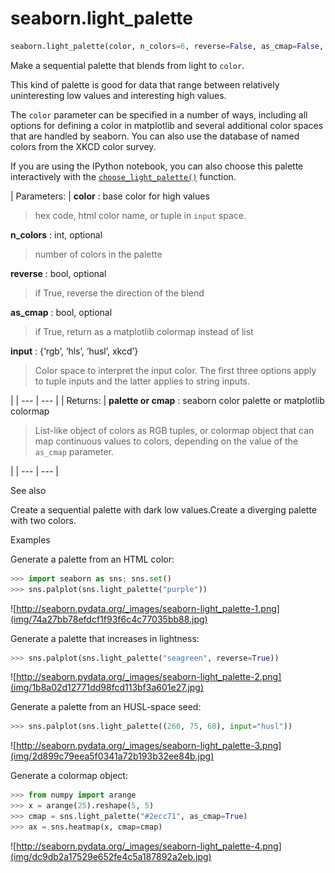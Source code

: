 # seaborn.light_palette

```py
seaborn.light_palette(color, n_colors=6, reverse=False, as_cmap=False, input='rgb')
```

Make a sequential palette that blends from light to `color`.

This kind of palette is good for data that range between relatively uninteresting low values and interesting high values.

The `color` parameter can be specified in a number of ways, including all options for defining a color in matplotlib and several additional color spaces that are handled by seaborn. You can also use the database of named colors from the XKCD color survey.

If you are using the IPython notebook, you can also choose this palette interactively with the [`choose_light_palette()`](seaborn.choose_light_palette.html#seaborn.choose_light_palette "seaborn.choose_light_palette") function.

| Parameters: | **color** : base color for high values

> hex code, html color name, or tuple in `input` space.

**n_colors** : int, optional

> number of colors in the palette

**reverse** : bool, optional

> if True, reverse the direction of the blend

**as_cmap** : bool, optional

> if True, return as a matplotlib colormap instead of list

**input** : {‘rgb’, ‘hls’, ‘husl’, xkcd’}

> Color space to interpret the input color. The first three options apply to tuple inputs and the latter applies to string inputs.

 |
| --- | --- |
| Returns: | **palette or cmap** : seaborn color palette or matplotlib colormap

> List-like object of colors as RGB tuples, or colormap object that can map continuous values to colors, depending on the value of the `as_cmap` parameter.

 |
| --- | --- |

See also

Create a sequential palette with dark low values.Create a diverging palette with two colors.

Examples

Generate a palette from an HTML color:

```py
>>> import seaborn as sns; sns.set()
>>> sns.palplot(sns.light_palette("purple"))

```

![http://seaborn.pydata.org/_images/seaborn-light_palette-1.png](img/74a27bb78efdcf1f93f6c4c77035bb88.jpg)

Generate a palette that increases in lightness:

```py
>>> sns.palplot(sns.light_palette("seagreen", reverse=True))

```

![http://seaborn.pydata.org/_images/seaborn-light_palette-2.png](img/1b8a02d12771dd98fcd113bf3a601e27.jpg)

Generate a palette from an HUSL-space seed:

```py
>>> sns.palplot(sns.light_palette((260, 75, 60), input="husl"))

```

![http://seaborn.pydata.org/_images/seaborn-light_palette-3.png](img/2d899c79eea5f0341a72b193b32ee84b.jpg)

Generate a colormap object:

```py
>>> from numpy import arange
>>> x = arange(25).reshape(5, 5)
>>> cmap = sns.light_palette("#2ecc71", as_cmap=True)
>>> ax = sns.heatmap(x, cmap=cmap)

```

![http://seaborn.pydata.org/_images/seaborn-light_palette-4.png](img/dc9db2a17529e652fe4c5a187892a2eb.jpg)